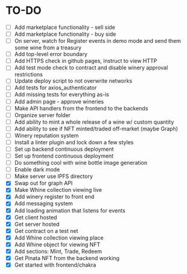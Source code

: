 # TO-DO
- [ ] Add marketplace functionality - sell side
- [ ] Add marketplace functionality - buy side
- [ ] On server, watch for Register events in demo mode and send them some wine from a treasury
- [ ] Add top-level error boundary
- [ ] Add HTTPS check in github pages, instruct to view HTTP
- [ ] Add test mode check to contract and disable winery approval restrictions
- [ ] Update deploy script to not overwrite networks
- [ ] Add tests for axios\_authenticator
- [ ] Add missing tests for everything as-is
- [ ] Add admin page - approve wineries
- [ ] Make API handlers from the frontend to the backends
- [ ] Organize server folder
- [ ] Add ability to mint a whole release of a wine w/ custom quantity
- [ ] Add ability to see if NFT minted/traded off-market (maybe Graph)
- [ ] Winery reputation system
- [ ] Install a linter plugin and lock down a few styles
- [ ] Set up backend continuous deployment
- [ ] Set up frontend continuous deployment
- [ ] Do something cool with wine bottle image generation
- [ ] Enable dark mode
- [ ] Make server use IPFS directory
- [x] Swap out for graph API
- [x] Make Whine collection viewing live
- [x] Add winery register to front end
- [x] Add messaging system
- [x] Add loading animation that listens for events
- [x] Get client hosted
- [x] Get server hosted
- [x] Get contract on a test net
- [x] Add Whine collection viewing place
- [x] Add Whine object for viewing NFT
- [x] Add sections: Mint, Trade, Redeem
- [x] Get Pinata NFT from the backend working
- [x] Get started with frontend/chakra
